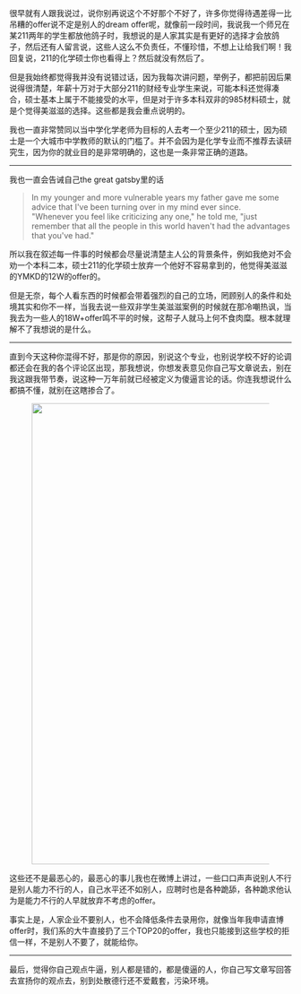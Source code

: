 <p>很早就有人跟我说过，说你别再说这个不好那个不好了，许多你觉得待遇差得一比吊糟的offer说不定是别人的dream offer呢，就像前一段时间，我说我一个师兄在某211两年的学生都放他鸽子时，我想说的是人家其实是有更好的选择才会放鸽子，然后还有人留言说，这些人这么不负责任，不懂珍惜，不想上让给我们啊！我回复说，211的化学硕士你也看得上？然后就没有然后了。</p><p>但是我始终都觉得我并没有说错过话，因为我每次讲问题，举例子，都把前因后果说得很清楚，年薪十万对于大部分211的财经专业学生来说，可能本科还觉得凑合，硕士基本上属于不能接受的水平，但是对于许多本科双非的985材料硕士，就是个觉得美滋滋的选择。这些都是我会重点说明的。</p><p>我也一直非常赞同以当中学化学老师为目标的人去考一个至少211的硕士，因为硕士是一个大城市中学教师的默认的门槛了。并不会因为是化学专业而不推荐去读研究生，因为你的就业目的是非常明确的，这也是一条非常正确的道路。</p><hr/><p>我也一直会告诫自己the great gatsby里的话</p><blockquote>In my younger and more vulnerable years my father gave me some advice that I&#39;ve been turning over in my mind ever since.<br/>&#34;Whenever you feel like criticizing any one,&#34; he told me, &#34;just remember that all the people in this world haven&#39;t had the advantages that you&#39;ve had.&#34;</blockquote><p>所以我在叙述每一件事的时候都会尽量说清楚主人公的背景条件，例如我绝对不会劝一个本科二本，硕士211的化学硕士放弃一个他好不容易拿到的，他觉得美滋滋的YMKD的12W的offer的。</p><p>但是无奈，每个人看东西的时候都会带着强烈的自己的立场，罔顾别人的条件和处境其实和你不一样，当我去说一些双非学生美滋滋案例的时候就在那冷嘲热讽，当我去为一些人的18W+offer鸣不平的时候，这帮子人就马上何不食肉糜。根本就理解不了我想说的是什么。</p><hr/><p>直到今天这种你混得不好，那是你的原因，别说这个专业，也别说学校不好的论调都还会在我的各个评论区出现，那我想说，你想发表意见你自己写文章说去，别在我这跟我带节奏，说这种一万年前就已经被定义为傻逼言论的话。你连我想说什么都搞不懂，就别在这瞎掺合了。</p><figure data-size="normal"><img src="https://pic4.zhimg.com/v2-b9b70b64fc99103258319bc4324239e7_b.jpg" data-caption="" data-size="normal" data-rawwidth="823" data-rawheight="131" class="origin_image zh-lightbox-thumb" width="823" data-original="https://pic4.zhimg.com/v2-b9b70b64fc99103258319bc4324239e7_r.jpg"/></figure><p>这些还不是最恶心的，最恶心的事儿我也在微博上讲过，一些口口声声说别人不行是别人能力不行的人，自己水平还不如别人，应聘时也是各种跪舔，各种跪求他认为是能力不行的人早就放弃不考虑的offer。</p><p>事实上是，人家企业不要别人，也不会降低条件去录用你，就像当年我申请直博offer时，我们系的大牛直接扔了三个TOP20的offer，我也只能接到这些学校的拒信一样，不是别人不要了，就能给你。</p><hr/><p>最后，觉得你自己观点牛逼，别人都是错的，都是傻逼的人，你自己写文章写回答去宣扬你的观点去，别到处散德行还不爱戴套，污染环境。</p>